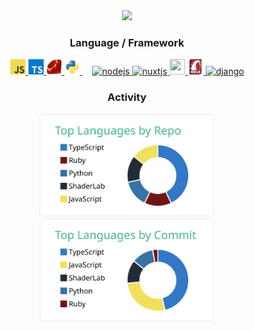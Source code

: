 <div align="center">
  <img src="https://github.com/shumatsumoto/react-search/assets/11171872/0193a8e2-a213-4db9-8a20-777dcbe9cc7c" width="210" />
</div>

<h3 align="center">Language / Framework</h3>
<div align="center">
  <a href="https://developer.mozilla.org/en-US/docs/Web/JavaScript" target="_blank">
    <img src="https://raw.githubusercontent.com/devicons/devicon/master/icons/javascript/javascript-original.svg" alt="javascript" width="25" height="25">
  </a>
  <a href="https://www.typescriptlang.org/" target="_blank">
    <img src="https://raw.githubusercontent.com/devicons/devicon/master/icons/typescript/typescript-original.svg" alt="typescript" width="25" height="25">
  </a>
  <a href="https://www.ruby-lang.org/en/" target="_blank">
    <img src="https://raw.githubusercontent.com/devicons/devicon/master/icons/ruby/ruby-original.svg" alt="ruby" width="25" height="25">
  </a>
  <a href="https://www.python.org" target="_blank">
    <img src="https://raw.githubusercontent.com/devicons/devicon/master/icons/python/python-original.svg" alt="python" width="25" height="25">
  </a>
  <a>&nbsp;&nbsp;&nbsp;</a>
  <a href="https://nodejs.org/ja/" target="_blank">
    <img src="https://user-images.githubusercontent.com/11171872/182286544-bc445448-284c-451e-aa73-ed165c9b0d64.png" alt="nodejs" width="25" height="25">
  </a>
  <a href="https://nuxtjs.org/" target="_blank">
    <img src="https://www.vectorlogo.zone/logos/nuxtjs/nuxtjs-icon.svg" alt="nuxtjs" width="25" height="25">
  </a>
  <a href="https://nextjs.org/">
    <img src="https://user-images.githubusercontent.com/11171872/113247237-92a71b80-92f5-11eb-8f09-6047f4c4b441.png" width="25" height="25">
  </a>
  <a href="https://rubyonrails.org" target="_blank">
    <img src="https://raw.githubusercontent.com/devicons/devicon/master/icons/rails/rails-original-wordmark.svg" alt="rails" width="25" height="25">
  </a>
  <a href="https://www.djangoproject.com/" target="_blank">
    <img src="https://www.vectorlogo.zone/logos/djangoproject/djangoproject-icon.svg" alt="django" width="25" height="25">
  </a>
</div>

<h3 align="center">Activity</h3>
<div align="center">
  <a href="https://github.com/vn7n24fzkq/github-profile-summary-cards" target="_blank">
    <img src="https://raw.githubusercontent.com/shumatsumoto/shumatsumoto/master/profile-summary-card-output/vue/1-repos-per-language.svg" width="280" />
  </a>
  <a href="https://github.com/vn7n24fzkq/github-profile-summary-cards" target="_blank">
    <img src="https://raw.githubusercontent.com/shumatsumoto/shumatsumoto/master/profile-summary-card-output/vue/2-most-commit-language.svg" width="280" />
  </a>
</div>
